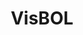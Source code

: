 ---
# Display name
title: VisBOL

# Username (this should match the folder name)
authors:
- VisBOL

#Author Names (alternative spellings etc)
names:
- VisBOL

#Link to this when clicking on tool icons
toolurl: https://github.com/VisBOL/visbol-js


# Is this the primary user of the site?
superuser: false

projects:
- VisBOL is a tool for the visualisation of SBOL.

# Short bio (displayed in user profile at end of posts)
# bio: My research interests include distributed robotics, mobile computing and programmable matter.

# Social/Academic Networking
# For available icons, see: https://sourcethemes.com/academic/docs/page-builder/#icons
#   For an email link, use "fas" icon pack, "envelope" icon, and a link in the
#   form "mailto:your-email@example.com" or "#contact" for contact widget.
social:
# - icon: star
#   icon_pack: fas
#   link: https://sbolcanvas.org/canvas/
# - icon: docker
#   icon_pack: fab
#   link: https://hub.docker.com/r/samuelfbridge/sbolcanvas_1.0
- icon: github
  icon_pack: fab
  link: https://github.com/VisBOL/visbol-js
# - icon: file-alt
#   icon_pack: fas
#   link: https://sbolcanvas.org/canvas/tutorial


# Organizational groups that you belong to (for People widget)
#   Set this to `[]` or comment out if you are not using People widget.
user_groups:
- Tools

research_area: true

# research_area_tags:
# - iBioSim
---